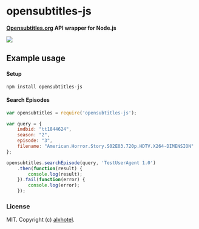 # opensubtitles-js
**[Opensubtitles.org](http://opensubtitles.org) API wrapper for Node.js**

<img src="http://static.opensubtitles.org/gfx/logo.gif" />

## Example usage

#### Setup
    npm install opensubtitles-js

#### Search Episodes
```js
var opensubtitles = require('opensubtitles-js');

var query = {
    imdbid: "tt1844624",
    season: "2",
    episode: "3",
    filename: "American.Horror.Story.S02E03.720p.HDTV.X264-DIMENSION"
};

opensubtitles.searchEpisode(query, 'TestUserAgent 1.0')
    .then(function(result) {
        console.log(result);
    }).fail(function(error) {
        console.log(error);
    });
```

### License

MIT. Copyright (c) [alxhotel](http://github.com/alxhotel).
